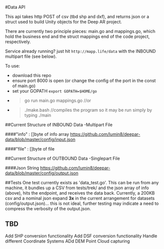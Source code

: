 #Data API

This api takes http POST of csv (tbd shp and dxf), and returns json or a struct used to build Unity objects for the Deep AR project.

There are currently two principle pieces: main.go and mappings.go, which hold the business end and the struct mappings end of the code project, respectively.

Service already running?  just hit `http://mapp.life/data` with the INBOUND multipart file (see below).

To use:
- download this repo
- ensure port 8000 is open (or change the config of the port in the const of main.go)
- set your GOPATH  `export GOPATH=$HOME/go`
- > go run main.go mappings.go  //or
- > ./make.bash  //compiles the program so it may be run simply by typing ./main

##Current Structure of INBOUND Data
-Multipart File

####"info" : []byte of info array
https://github.com/lumin8/deepar-data/blob/master/config/input.json

####"file" : []byte of file


##Current Structure of OUTBOUND Data
-Singlepart File

####Json String
https://github.com/lumin8/deepar-data/blob/master/config/output.json


##Tests
One test currently exists as 'data_test.go'.  This can be run from any machine, it bundles up a CSV from tests/trek/ and the json array of info (above), hits the endpoint, and receives the data back.  Currently, a 200KB csv and a nominal json expand **3x** in the current arrangement for datasets (config/output.json)... this is not ideal, further testing may indicate a need to compress the verbosity of the output.json.

## TBD
Add SHP conversion functionality
Add DSF conversion functionality
Handle different Coordinate Systems
ADd DEM Point Cloud capturing
